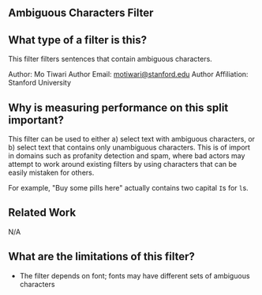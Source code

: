 ## Ambiguous Characters Filter

## What type of a filter is this?

This filter filters sentences that contain ambiguous characters.

Author: Mo Tiwari
Author Email: motiwari@stanford.edu
Author Affiliation: Stanford University

## Why is measuring performance on this split important?
This filter can be used to either a) select text with ambiguous characters, or b) select text that contains only unambiguous characters.
This is of import in domains such as profanity detection and spam, where bad actors may attempt to work around existing filters by using characters that can be easily mistaken for others.

For example, "Buy some piIIs here" actually contains two capital `I`s for `l`s.

## Related Work

N/A 

## What are the limitations of this filter?
- The filter depends on font; fonts may have different sets of ambiguous characters 
